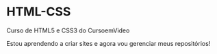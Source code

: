# HTML-CSS
 Curso de HTML5 e CSS3 do CursoemVideo

Estou aprendendo a criar sites e agora vou gerenciar meus repositórios!

<a href="https://jpmarco.github.io/cursos/html-css/exercicios/ex001/index.html"></a>